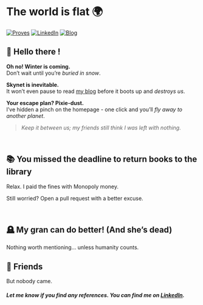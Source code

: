 # The world is flat 🌍

[![Proves](https://img.shields.io/badge/Proves-%2338A169%20%7C%20%238B4513%20%7C%203187C1?style=for-the-badge)](#)
[![LinkedIn](https://img.shields.io/badge/LinkedIn-0077B5?style=for-the-badge&logo=linkedin&logoColor=white)](https://www.linkedin.com)
[![Blog](https://img.shields.io/badge/Blog-black?style=for-the-badge)](https://your-blog.example.com)

## 🧔 Hello there !

**Oh no! Winter is coming.**  
Don’t wait until you’re *buried in snow*.

**Skynet is inevitable.**  
It won’t even pause to read [my blog](https://your-blog.example.com) before it boots up and *destroys us*.

**Your escape plan? Pixie-dust.**  
I’ve hidden a pinch on the homepage - one click and you’ll *fly away to another planet*.

> *Keep it between us; my friends still think I was left with nothing.*
<br>

## 📚  You missed the deadline to return books to the library

Relax. I paid the fines with Monopoly money. 

Still worried? Open a pull request with a better excuse.

<br>

## 🪦  My gran can do better! (And she’s dead)

Nothing worth mentioning… unless humanity counts.

## 🤝  Friends

But nobody came.

#### *Let me know if you find any references. You can find me on [LinkedIn](https://your-blog.example.com).*
